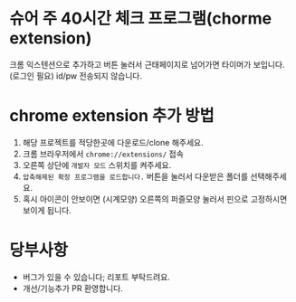 # 슈어 주 40시간 체크 프로그램(chorme extension)

크롬 익스텐션으로 추가하고 버튼 눌러서 근태페이지로 넘어가면 타이머가 보입니다.(로그인 필요)
id/pw 전송되지 않습니다.

# chrome extension 추가 방법

1. 해당 프로젝트를 적당한곳에 다운로드/clone 해주세요.
2. 크롬 브라우저에서 `chrome://extensions/` 접속
3. 오른쪽 상단에 `개발자 모드` 스위치를 켜주세요.
4. `압축해제된 확장 프로그램을 로드합니다.` 버튼을 눌러서 다운받은 폴더를 선택해주세요.
5. 혹시 아이콘이 안보이면 (시계모양) 오른쪽의 퍼즐모양 눌러서 핀으로 고정하시면 보이게 됩니다.

# 당부사항
- 버그가 있을 수 있습니다; 리포트 부탁드려요.
- 개선/기능추가 PR 환영합니다.
